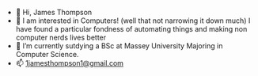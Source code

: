- 👋 Hi, James Thompson
- 👀 I am interested in Computers! (well that not narrowing it down much) I have found a particular fondness of automating things and making non computer nerds lives better
- 🌱 I’m currently sutdying a BSc at Massey University Majoring in Computer Science.
- 📫 1jamesthompson1@gmail.com

<!---
1jamesthompson1/1jamesthompson1 is a ✨ special ✨ repository because its `README.md` (this file) appears on your GitHub profile.
You can click the Preview link to take a look at your changes.
--->
